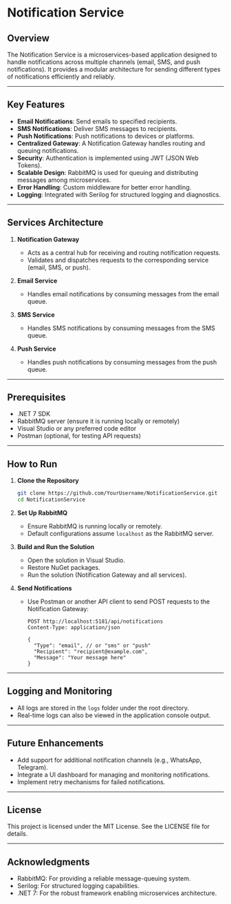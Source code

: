 # Notification Service

## Overview
The Notification Service is a microservices-based application designed to handle notifications across multiple channels (email, SMS, and push notifications). It provides a modular architecture for sending different types of notifications efficiently and reliably.

---

## Key Features
- **Email Notifications**: Send emails to specified recipients.
- **SMS Notifications**: Deliver SMS messages to recipients.
- **Push Notifications**: Push notifications to devices or platforms.
- **Centralized Gateway**: A Notification Gateway handles routing and queuing notifications.
- **Security**: Authentication is implemented using JWT (JSON Web Tokens).
- **Scalable Design**: RabbitMQ is used for queuing and distributing messages among microservices.
- **Error Handling**: Custom middleware for better error handling.
- **Logging**: Integrated with Serilog for structured logging and diagnostics.

---

## Services Architecture
1. **Notification Gateway**
   - Acts as a central hub for receiving and routing notification requests.
   - Validates and dispatches requests to the corresponding service (email, SMS, or push).

2. **Email Service**
   - Handles email notifications by consuming messages from the email queue.

3. **SMS Service**
   - Handles SMS notifications by consuming messages from the SMS queue.

4. **Push Service**
   - Handles push notifications by consuming messages from the push queue.

---

## Prerequisites
- .NET 7 SDK
- RabbitMQ server (ensure it is running locally or remotely)
- Visual Studio or any preferred code editor
- Postman (optional, for testing API requests)

---

## How to Run

1. **Clone the Repository**
   ```bash
   git clone https://github.com/YourUsername/NotificationService.git
   cd NotificationService
   ```

2. **Set Up RabbitMQ**
   - Ensure RabbitMQ is running locally or remotely.
   - Default configurations assume `localhost` as the RabbitMQ server.

3. **Build and Run the Solution**
   - Open the solution in Visual Studio.
   - Restore NuGet packages.
   - Run the solution (Notification Gateway and all services).

4. **Send Notifications**
   - Use Postman or another API client to send POST requests to the Notification Gateway:
     ```http
     POST http://localhost:5181/api/notifications
     Content-Type: application/json

     {
       "Type": "email", // or "sms" or "push"
       "Recipient": "recipient@example.com",
       "Message": "Your message here"
     }
     ```

---

## Logging and Monitoring
- All logs are stored in the `logs` folder under the root directory.
- Real-time logs can also be viewed in the application console output.

---

## Future Enhancements
- Add support for additional notification channels (e.g., WhatsApp, Telegram).
- Integrate a UI dashboard for managing and monitoring notifications.
- Implement retry mechanisms for failed notifications.

---

## License
This project is licensed under the MIT License. See the LICENSE file for details.

---

## Acknowledgments
- RabbitMQ: For providing a reliable message-queuing system.
- Serilog: For structured logging capabilities.
- .NET 7: For the robust framework enabling microservices architecture.

